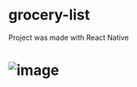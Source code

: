 # grocery-list
Project was made with React Native
# ![image](https://github.com/NowakBartlomiej/grocery-list/assets/108576928/72c77d2d-a1dd-4a0c-9a6b-08b6f73a5101)

